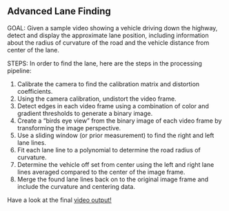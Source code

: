 ## Advanced Lane Finding

GOAL​: Given a sample video showing a vehicle driving down the highway, detect and display the approximate lane position, including information about the radius of curvature of the road and the vehicle distance from center of the lane.

STEPS​: In order to find the lane, here are the steps in the processing pipeline:
1) Calibrate the camera to find the ​calibration matrix and distortion coefficients.
2) Using the camera calibration, undistort the video frame.
3) Detect edges in each video frame using a combination of color and gradient
thresholds to generate a binary image.
4) Create a “birds eye view” from the binary image of each video frame by transforming the image perspective.
5) Use a sliding window (or prior measurement) to find the right and left lane lines.
6) Fit each lane line to a polynomial to determine the road radius of curvature.
7) Determine the vehicle off set from center using the left and right lane lines averaged compared to the center of the image frame.
8) Merge the found lane lines back on to the original image frame and include the curvature and centering data.

Have a look at the final [video output!](output_videos/project_video.mp4)